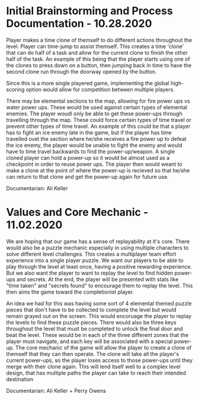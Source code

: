 # Initial Brainstorming and Process Documentation - 10.28.2020

Player makes a time clone of themself to do different actions throughout the level. Player can time-jump to assist themself. This creates a time 'clone' that can do half of a task and allow for the current clone to finish the other half of the task. An example of this being that the player starts using one of the clones to press down on a button, then jumping back in time to have the second clone run through the doorway opened by the button. 

Since this is a more single playered game, implementing the global high-scoring option would allow for competition between multiple players. 

There may be elemental sections to the map, allowing for fire power ups vs water power ups. These would be used against certain types of elemental enemies. The player woudl only be able to get these power-ups through travelling through the map. These could force certain types of time travel or prevent other types of time travel. An example of this could be that a player has to fight an ice enemy late in the game, but if the player has time travelled ovet the section where he/she receives a fire power up to defeat the ice enemy, the player would be unable to fight the enemy and would have to time travel backwards to find the power-up/weapon. A single cloned player can hold a power-up so it would be almost used as a checkpoint in order to reuse power ups. The player then would weant to make a clone at the point of where the power-up is recieved so that he/she can return to that clone and get the power-up again for future use. 

Documentarian: Ali Keller

# Values and Core Mechanic - 11.02.2020

We are hoping that our game has a sense of replayability at it's core. There would also be a puzzle mechanic especially in using multiple characters to solve different level challenges. This creates a multiplayer team effort experience into a single player puzzle. We want our players to be able to play through the level at least once, having a positive rewarding experience. But we also want the player to want to replay the level to find hidden power-ups and secrets. At the end, the player will be presented with stats like "time taken" and "secrets found" to encourage them to replay the level. This then aims the game toward the completionist player. 

An idea we had for this was having some sort of 4 elemental themed puzzle pieces that don't have to be collected to complete the level but would remain grayed out on the screen. This would encoruage the player to replay the levels to find these puzzle pieces. There would also be three keys throughout the level that must be completed to unlock the final door and beat the level. These would be in each of the three different zones that the player must navigate, and each key will be associated with a special power-up. The core mechanic of the game will allow the player to create a clone of themself that they can then operate. The clone will take all the player's current power-ups, so the player loses access to those power-ups until they merge with their clone again. This will lend itself well to a complex level design, that has multiple paths the player can take to reach their intended destination

Documentarian: Ali Keller + Perry Owens 
